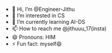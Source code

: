 - 👋 Hi, I’m @Engineer-Jithu
- 👀 I’m interested in CS
- 🌱 I’m currently learning AI-DS
- 📫 How to reach me @jithuuu_17(insta)
- 😄 Pronouns: HIM
- ⚡ Fun fact: myself😄

<!---
Engineer-Jithu/Engineer-Jithu is a ✨ special ✨ repository because its `README.md` (this file) appears on your GitHub profile.
You can click the Preview link to take a look at your changes.
--->
